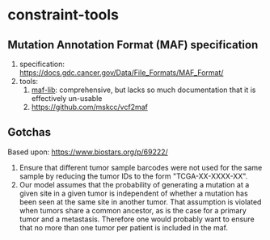 # constraint-tools

## Mutation Annotation Format (MAF) specification

1. specification: https://docs.gdc.cancer.gov/Data/File_Formats/MAF_Format/
2. tools: 
    1. [maf-lib](https://github.com/NCI-GDC/maf-lib): comprehensive, but lacks so much documentation that it is effectively un-usable
    2. https://github.com/mskcc/vcf2maf 


## Gotchas

Based upon: https://www.biostars.org/p/69222/

1. Ensure that different tumor sample barcodes were not used for the same sample by reducing the tumor IDs to the form "TCGA-XX-XXXX-XX". 
2. Our model assumes that the probability of generating a mutation at a given site in a given tumor is independent of whether a mutation has been seen at the same site in another tumor. That assumption is violated when tumors share a common ancestor, as is the case for a primary tumor and a metastasis. Therefore one would probably want to ensure that no more than one tumor per patient is included in the maf.

 

